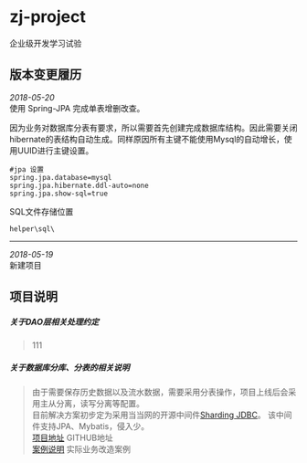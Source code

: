 # zj-project
企业级开发学习试验

## 版本变更履历

*2018-05-20*  
使用 Spring-JPA 完成单表增删改查。 

因为业务对数据库分表有要求，所以需要首先创建完成数据库结构。因此需要关闭hibernate的表结构自动生成。同样原因所有主键不能使用Mysql的自动增长，使用UUID进行主键设置。
			
	#jpa 设置  
	spring.jpa.database=mysql  
	spring.jpa.hibernate.ddl-auto=none  
	spring.jpa.show-sql=true  

SQL文件存储位置

	helper\sql\

----------
*2018-05-19*  
 新建项目


  
## 项目说明
##### 关于DAO层相关处理约定
> 111  


##### 关于数据库分库、分表的相关说明
> 由于需要保存历史数据以及流水数据，需要采用分表操作，项目上线后会采用主从分离，读写分离等配置。  
  目前解决方案初步定为采用当当网的开源中间件[Sharding JDBC](http://shardingsphere.io/document/cn/overview/)。
  该中间件支持JPA、Mybatis，侵入少。  
  [项目地址](https://github.com/dangdangdotcom/sharding-jdbc)    GITHUB地址  
  [案例说明](https://www.cnblogs.com/codestory/p/5591651.html)   实际业务改造案例

 
